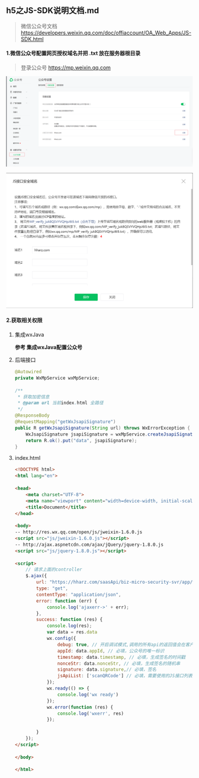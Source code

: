## h5之JS-SDK说明文档.md

> 微信公众号文档 https://developers.weixin.qq.com/doc/offiaccount/OA_Web_Apps/JS-SDK.html



#### 1.微信公众号配置网页授权域名并把 .txt 放在服务器根目录

> 登录公众号 https://mp.weixin.qq.com

![image-20231023110037035](../../../assets/image-20231023110037035.png)

![image-20231023110110570](../../../assets/image-20231023110110570.png)

#### 2.获取相关权限

1. 集成wxJava

   **参考 集成wxJava配置公众号**

2. 后端接口

   ```java
   @Autowired
   private WxMpService wxMpService;
   
   /**
    * 获取加密信息
    * @param url 当前index.html 全路径
    */
   @ResponseBody
   @RequestMapping("getWxJsapiSignature")
   public R getWxJsapiSignature(String url) throws WxErrorException {
       WxJsapiSignature jsapiSignature = wxMpService.createJsapiSignature(url);
       return R.ok().put("data", jsapiSignature);
   }
   ```

3. index.html

   ```html
   <!DOCTYPE html>
   <html lang="en">
   
   <head>
       <meta charset="UTF-8">
       <meta name="viewport" content="width=device-width, initial-scale=1.0">
       <title>Document</title>
   </head>
   
   <body>
   -- http://res.wx.qq.com/open/js/jweixin-1.6.0.js
   <script src="js/jweixin-1.6.0.js"></script>
   -- http://ajax.aspnetcdn.com/ajax/jQuery/jquery-1.8.0.js
   <script src="js/jquery-1.8.0.js"></script>
   
   <script>
       // 请求上面的controller
       $.ajax({
           url: "https://hharz.com/saasApi/biz-micro-security-svr/app/wx/getWxJsapiSignature?url=https://hharz.com/saasApi/biz-micro-security-svr/wx/index.html",
           type: "get",
           contentType: "application/json",
           error: function (err) {
               console.log('ajaxerr->' + err);
           },
           success: function (res) {
               console.log(res);
               var data = res.data
               wx.config({
                   debug: true, // 开启调试模式,调用的所有api的返回值会在客户端alert出来，若要查看传入的参数，可以在pc端打开，参数信息会通过log打出，仅在pc端时才会打印。
                   appId: data.appId, // 必填，公众号的唯一标识
                   timestamp: data.timestamp, // 必填，生成签名的时间戳
                   nonceStr: data.nonceStr, // 必填，生成签名的随机串
                   signature: data.signature,// 必填，签名
                   jsApiList: ['scanQRCode'] // 必填，需要使用的JS接口列表
               });
               wx.ready(() => {
                   console.log('wx ready')
               });
               wx.error(function (res) {
                   console.log('wxerr', res)
               });
   
           }
       });
   </script>
   
   </body>
   
   </html>
   ```

   
